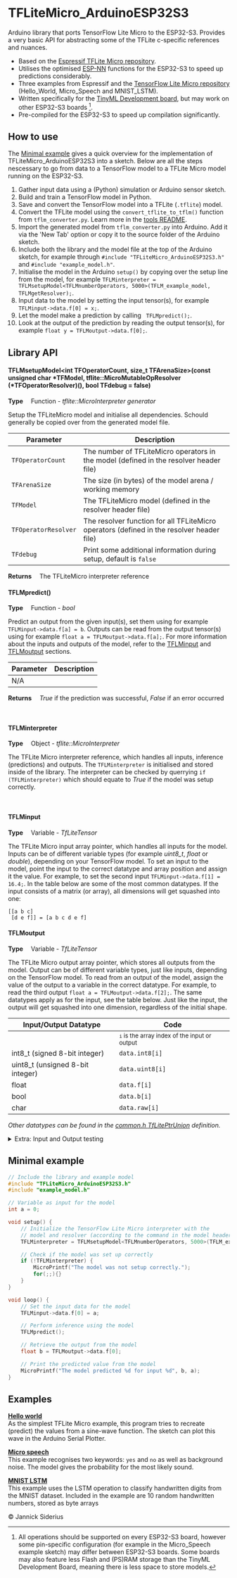 # TFLiteMicro_ArduinoESP32S3

Arduino library that ports TensorFlow Lite Micro to the ESP32-S3. Provides a very basic API for abstracting some of the TFLite c-specific references and nuances.

- Based on the [Espressif TFLite Micro repository](https://github.com/espressif/esp-tflite-micro).
- Utilises the optimised [ESP-NN](https://github.com/espressif/esp-nn) functions for the ESP32-S3 to speed up predictions considerably.
- Three examples from Espressif and the [TensorFlow Lite Micro repository](https://github.com/tensorflow/tflite-micro) (Hello_World, Micro_Speech and MNIST_LSTM).
- Written specifically for the [TinyML Development board](https://github.com/j-siderius/TinyML-board-documentation), but may work on other ESP32-S3 boards [^1].
- Pre-compiled for the ESP32-S3 to speed up compilation significantly.

[^1]: All operations should be supported on every ESP32-S3 board, however some pin-specific configuration (for example in the Micro_Speech example sketch) may differ between ESP32-S3 boards. Some boards may also feature less Flash and (PS)RAM storage than the TinyML Development Board, meaning there is less space to store models.

## How to use

The [Minimal example](#minimal-example) gives a quick overview for the implementation of TFLiteMicro_ArduinoESP32S3 into a sketch. Below are all the steps nescessary to go from data to a TensorFlow model to a TFLite Micro model running on the ESP32-S3.

1. Gather input data using a (Python) simulation or Arduino sensor sketch.
2. Build and train a TensorFlow model in Python.
3. Save and convert the TensorFlow model into a TFLite (`.tflite`) model.
4. Convert the TFLite model using the `convert_tflite_to_tflm()` function from `tflm_converter.py`. Learn more in the [tools README](tools/README.md).
5. Import the generated model from `tflm_converter.py` into Arduino. Add it via the 'New Tab' option or copy it to the source folder of the Arduino sketch.
6. Include both the library and the model file at the top of the Arduino sketch, for example through `#include "TFLiteMicro_ArduinoESP32S3.h"` and `#include "example_model.h"`.
7. Initialise the model in the Arduino `setup()` by copying over the setup line from the model, for example `TFLMinterpreter = TFLMsetupModel<TFLMnumberOperators, 5000>(TFLM_example_model, TFLMgetResolver);`.
8. Input data to the model by setting the input tensor(s), for example `TFLMinput->data.f[0] = x;`.
9. Let the model make a prediction by calling ` TFLMpredict();`.
10. Look at the output of the prediction by reading the output tensor(s), for example `float y = TFLMoutput->data.f[0];`.

## Library API

#### TFLMsetupModel<int TFOperatorCount, size_t TFArenaSize>(const unsigned char *TFModel, tflite::MicroMutableOpResolver<TFOperatorCount> (*TFOperatorResolver)(), bool TFdebug = false)

**Type** &emsp;Function - _tflite::MicroInterpreter generator_

Setup the TFLiteMicro model and initialise all dependencies. Schould generally be copied over from the generated model file.

| Parameter | Description |
| --- | --- |
| `TFOperatorCount` | The number of TFLiteMicro operators in the model (defined in the resolver header file) |
| `TFArenaSize` | The size (in bytes) of the model arena / working memory |
| `TFModel` | The TFLiteMicro model (defined in the resolver header file) |
| `TFOperatorResolver` | The resolver function for all TFLiteMicro operators (defined in the resolver header file) |
| `TFdebug` | Print some additional information during setup, default is `false` |


**Returns** &emsp;The TFLiteMicro interpreter reference

#### TFLMpredict()

**Type** &emsp;Function - _bool_

Predict an output from the given input(s), set them using for example `TFLMinput->data.f[a] = b`. Outputs can be read from the output tensor(s) using for example `float a = TFLMoutput->data.f[a];`. For more information about the inputs and outputs of the model, refer to the [TFLMinput](#tflminput) and [TFLMoutput](#tflmoutput) sections.

| Parameter | Description |
| --- | --- |
| N/A |  |

**Returns** &emsp;_True_ if the prediction was successful, _False_ if an error occurred

<br>

#### TFLMinterpreter

**Type** &emsp;Object - _tflite::MicroInterpreter_

The TFLite Micro interpreter reference, which handles all inputs, inference (predictions) and outputs. The `TFLMinterpreter` is initialised and stored inside of the library. The interpreter can be checked by querrying `if (TFLMinterpreter)` which should equate to _True_ if the model was setup correctly.

<br>

#### TFLMinput

**Type** &emsp;Variable - _TfLiteTensor_

The TFLite Micro input array pointer, which handles all inputs for the model. Inputs can be of different variable types (for example _uint8_t_, _float_ or _double_), depending on your TensorFlow model. To set an input to the model, point the input to the correct datatype and array position and assign it the value. For example, to set the second input `TFLMinput->data.f[1] = 16.4;`. In the table below are some of the most common datatypes. If the input consists of a matrix (or array), all dimensions will get squashed into one:
```
[[a b c]
 [d e f]] = [a b c d e f]
```

#### TFLMoutput

**Type** &emsp;Variable - _TfLiteTensor_

The TFLite Micro output array pointer, which stores all outputs from the model. Output can be of different variable types, just like inputs, depending on the TensorFlow model. To read from an output of the model, assign the value of the output to a variable in the correct datatype. For example, to read the third output `float a = TFLMoutput->data.f[2];`. The same datatypes apply as for the input, see the table below. Just like the input, the output will get squashed into one dimension, regardless of the initial shape.


| Input/Output Datatype | Code |
| --- | --- |
| | <small>`i` is the array index of the input or output</small>  |
| int8_t (signed 8-bit integer) | `data.int8[i]` |
| uint8_t (unsigned 8-bit integer) | `data.uint8[i]` |
| float | `data.f[i]`|
| bool | `data.b[i]` |
| char | `data.raw[i]` |

*Other datatypes can be found in the [common.h _TfLitePtrUnion_](https://github.com/j-siderius/TFLiteMicro_ArduinoESP32S3/blob/main/src/tensorflow/lite/core/c/common.h#L361) definition.*

<details>

<summary>Extra: Input and Output testing</summary>

In some cases it might be useful to know the dimension (shape) and type of the input or outputs (TfliteTensors).

To check the dimension of the tensor, query it by calling `TFLMinput->dims->size` which returns the amount of elements in the input or output.

To check the datatype of the tensor, query it by calling `TFLMoutput->type` which returns the type of the input or output. The output can be decyphered in the [tflite_types.h type definition](https://github.com/j-siderius/TFLiteMicro_ArduinoESP32S3/blob/main/src/tensorflow/compiler/mlir/lite/core/c/tflite_types.h#L46).

To check the parameters of the tensor, query it by calling `TFLMinput->params.scale` or `TFLMoutput->params.zero_point` which return the quantisation parameters of the input or output.
</details>


## Minimal example
```cpp
// Include the library and example model
#include "TFLiteMicro_ArduinoESP32S3.h"
#include "example_model.h"

// Variable as input for the model
int a = 0;

void setup() {
    // Initialize the TensorFlow Lite Micro interpreter with the 
    // model and resolver (according to the command in the model header file)
    TFLMinterpreter = TFLMsetupModel<TFLMnumberOperators, 5000>(TFLM_example_model, TFLMgetResolver);

    // Check if the model was set up correctly
    if (!TFLMinterpreter) {
        MicroPrintf("The model was not setup correctly.");
        for(;;){}
    }
}

void loop() {
    // Set the input data for the model
    TFLMinput->data.f[0] = a;

    // Perform inference using the model
    TFLMpredict();

    // Retrieve the output from the model
    float b = TFLMoutput->data.f[0];

    // Print the predicted value from the model
    MicroPrintf("The model predicted %d for input %d", b, a);
}
```

## Examples

[**Hello world**](examples/hello_world/)
<br>As the simplest TFLite Micro example, this program tries to recreate (predict) the values from a sine-wave function. The sketch can plot this wave in the Arduino Serial Plotter.

[**Micro speech**](examples/micro_speech/)
<br>This example recognises two keywords: `yes` and `no` as well as background noise. The model gives the probability for the most likely sound.

[**MNIST LSTM**](examples/mnsit_lstm/)
<br>This example uses the LSTM operation to classify handwritten digits from the MNIST dataset. Included in the example are 10 random handwritten numbers, stored as byte arrays

&copy; Jannick Siderius 

